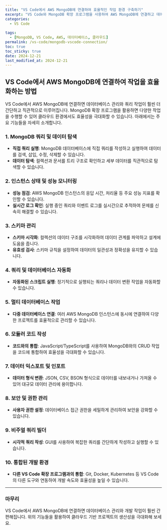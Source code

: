 ```yaml
---
title: "VS Code에서 AWS MongoDB에 연결하여 효율적인 작업 환경 구축하기"
excerpt: "VS Code와 MongoDB 확장 프로그램을 사용하여 AWS MongoDB에 연결하고 데이터 탐색, 쿼리 실행, 스키마 관리 등의 다양한 기능을 활용하는 방법을 알아봅니다."
categories:
  - VS Code
  
tags:
  - [MongoDB, VS Code, AWS, 데이터베이스, 클라우드]
permalink: /vs-code/mongodb-vscode-connection/
toc: true
toc_sticky: true
date: 2024-12-21
last_modified_at: 2024-12-21
---
```


## VS Code에서 AWS MongoDB에 연결하여 작업을 효율화하는 방법

VS Code에서 AWS MongoDB에 연결하면 데이터베이스 관리와 쿼리 작업이 훨씬 더 간단하고 직관적으로 이루어집니다. MongoDB 확장 프로그램을 활용하면 다양한 작업을 수행할 수 있어 클라우드 환경에서도 효율성을 극대화할 수 있습니다. 아래에서는 주요 기능들을 자세히 소개합니다.

### 1. **MongoDB 쿼리 및 데이터 탐색**
- **직접 쿼리 실행**: MongoDB 데이터베이스에 직접 쿼리를 작성하고 실행하여 데이터를 검색, 삽입, 수정, 삭제할 수 있습니다.
- **데이터 탐색**: 컬렉션과 문서를 트리 구조로 확인하고 세부 데이터를 직관적으로 탐색할 수 있습니다.

### 2. **인스턴스 상태 및 성능 모니터링**
- **성능 점검**: AWS MongoDB 인스턴스의 응답 시간, 처리율 등 주요 성능 지표를 확인할 수 있습니다.
- **실시간 로그 확인**: 실행 중인 쿼리와 이벤트 로그를 실시간으로 추적하여 문제를 신속히 해결할 수 있습니다.

### 3. **스키마 관리**
- **스키마 시각화**: 컬렉션의 데이터 구조를 시각화하여 데이터 관계를 파악하고 설계에 도움을 줍니다.
- **유효성 검사**: 스키마 규칙을 설정하여 데이터의 일관성과 정확성을 유지할 수 있습니다.

### 4. **쿼리 및 데이터베이스 자동화**
- **자동화된 스크립트 실행**: 정기적으로 실행되는 쿼리나 데이터 변환 작업을 자동화할 수 있습니다.

### 5. **멀티 데이터베이스 작업**
- **다중 데이터베이스 연결**: 여러 AWS MongoDB 인스턴스에 동시에 연결하여 다양한 프로젝트를 효율적으로 관리할 수 있습니다.

### 6. **모듈러 코드 작성**
- **코드와의 통합**: JavaScript/TypeScript를 사용하여 MongoDB와의 CRUD 작업을 코드에 통합하여 효율성을 극대화할 수 있습니다.

### 7. **데이터 익스포트 및 인포트**
- **데이터 형식 변환**: JSON, CSV, BSON 형식으로 데이터를 내보내거나 가져올 수 있어 대규모 데이터 관리에 용이합니다.

### 8. **보안 및 권한 관리**
- **사용자 권한 설정**: 데이터베이스 접근 권한을 세밀하게 관리하여 보안을 강화할 수 있습니다.

### 9. **비주얼 쿼리 빌더**
- **시각적 쿼리 작성**: GUI를 사용하여 복잡한 쿼리를 간단하게 작성하고 실행할 수 있습니다.

### 10. **통합된 개발 환경**
- **다른 VS Code 확장 프로그램과의 통합**: Git, Docker, Kubernetes 등 VS Code의 다른 도구와 연동하여 개발 속도와 효율성을 높일 수 있습니다.

---

### 마무리
VS Code에서 AWS MongoDB에 연결하면 데이터베이스 관리와 개발 작업이 훨씬 간편해집니다. 위의 기능들을 활용하여 클라우드 기반 프로젝트의 생산성을 극대화해 보세요.


